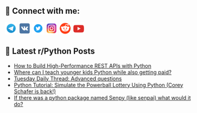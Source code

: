## 🔎 Connect with me:
[<img src="https://github.com/bullbesh/bullbesh/blob/main/images/Telegram.png" width="32" height="32" />](https://t.me/bullbesh)
[<img src="https://github.com/bullbesh/bullbesh/blob/main/images/VK.png" width="32" height="32" />](https://vk.com/bullbesh)
[<img src="https://github.com/bullbesh/bullbesh/blob/main/images/Twitter.png" width="32" height="32" />](https://twitter.com/bullbesh1)
[<img src="https://github.com/bullbesh/bullbesh/blob/main/images/Instagram.png" width="32" height="32" />](https://www.instagram.com/bullbesh)
[<img src="https://github.com/bullbesh/bullbesh/blob/main/images/Reddit.png" width="32" height="32" />](https://www.reddit.com/user/bullbesh)
[<img src="https://github.com/bullbesh/bullbesh/blob/main/images/YouTube.png" width="32" height="32" />](https://www.youtube.com/channel/UCtfjRs6uzgq5mfm8S06WTcg)

## 📕 Latest r/Python Posts
<!-- BLOG-POST-LIST:START -->
- [How to Build High-Performance REST APIs with Python](https://www.reddit.com/r/Python/comments/107w5g0/how_to_build_highperformance_rest_apis_with_python/)
- [Where can I teach younger kids Python while also getting paid?](https://www.reddit.com/r/Python/comments/107v6qb/where_can_i_teach_younger_kids_python_while_also/)
- [Tuesday Daily Thread: Advanced questions](https://www.reddit.com/r/Python/comments/107ukq7/tuesday_daily_thread_advanced_questions/)
- [Python Tutorial: Simulate the Powerball Lottery Using Python &lpar;Corey Schafer is back!&rpar;](https://www.reddit.com/r/Python/comments/107rksp/python_tutorial_simulate_the_powerball_lottery/)
- [If there was a python package named Senpy &lpar;like senpai&rpar; what would it do?](https://www.reddit.com/r/Python/comments/107rgxx/if_there_was_a_python_package_named_senpy_like/)
<!-- BLOG-POST-LIST:END -->
